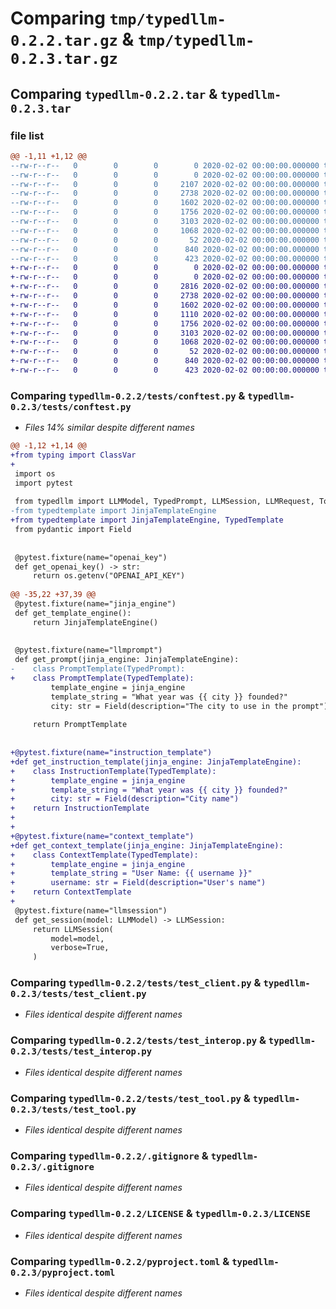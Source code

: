 # Comparing `tmp/typedllm-0.2.2.tar.gz` & `tmp/typedllm-0.2.3.tar.gz`

## Comparing `typedllm-0.2.2.tar` & `typedllm-0.2.3.tar`

### file list

```diff
@@ -1,11 +1,12 @@
--rw-r--r--   0        0        0        0 2020-02-02 00:00:00.000000 typedllm-0.2.2/HISTORY.md
--rw-r--r--   0        0        0        0 2020-02-02 00:00:00.000000 typedllm-0.2.2/tests/__init__.py
--rw-r--r--   0        0        0     2107 2020-02-02 00:00:00.000000 typedllm-0.2.2/tests/conftest.py
--rw-r--r--   0        0        0     2738 2020-02-02 00:00:00.000000 typedllm-0.2.2/tests/test_client.py
--rw-r--r--   0        0        0     1602 2020-02-02 00:00:00.000000 typedllm-0.2.2/tests/test_interop.py
--rw-r--r--   0        0        0     1756 2020-02-02 00:00:00.000000 typedllm-0.2.2/tests/test_tool.py
--rw-r--r--   0        0        0     3103 2020-02-02 00:00:00.000000 typedllm-0.2.2/.gitignore
--rw-r--r--   0        0        0     1068 2020-02-02 00:00:00.000000 typedllm-0.2.2/LICENSE
--rw-r--r--   0        0        0       52 2020-02-02 00:00:00.000000 typedllm-0.2.2/README.md
--rw-r--r--   0        0        0      840 2020-02-02 00:00:00.000000 typedllm-0.2.2/pyproject.toml
--rw-r--r--   0        0        0      423 2020-02-02 00:00:00.000000 typedllm-0.2.2/PKG-INFO
+-rw-r--r--   0        0        0        0 2020-02-02 00:00:00.000000 typedllm-0.2.3/HISTORY.md
+-rw-r--r--   0        0        0        0 2020-02-02 00:00:00.000000 typedllm-0.2.3/tests/__init__.py
+-rw-r--r--   0        0        0     2816 2020-02-02 00:00:00.000000 typedllm-0.2.3/tests/conftest.py
+-rw-r--r--   0        0        0     2738 2020-02-02 00:00:00.000000 typedllm-0.2.3/tests/test_client.py
+-rw-r--r--   0        0        0     1602 2020-02-02 00:00:00.000000 typedllm-0.2.3/tests/test_interop.py
+-rw-r--r--   0        0        0     1110 2020-02-02 00:00:00.000000 typedllm-0.2.3/tests/test_prompt.py
+-rw-r--r--   0        0        0     1756 2020-02-02 00:00:00.000000 typedllm-0.2.3/tests/test_tool.py
+-rw-r--r--   0        0        0     3103 2020-02-02 00:00:00.000000 typedllm-0.2.3/.gitignore
+-rw-r--r--   0        0        0     1068 2020-02-02 00:00:00.000000 typedllm-0.2.3/LICENSE
+-rw-r--r--   0        0        0       52 2020-02-02 00:00:00.000000 typedllm-0.2.3/README.md
+-rw-r--r--   0        0        0      840 2020-02-02 00:00:00.000000 typedllm-0.2.3/pyproject.toml
+-rw-r--r--   0        0        0      423 2020-02-02 00:00:00.000000 typedllm-0.2.3/PKG-INFO
```

### Comparing `typedllm-0.2.2/tests/conftest.py` & `typedllm-0.2.3/tests/conftest.py`

 * *Files 14% similar despite different names*

```diff
@@ -1,12 +1,14 @@
+from typing import ClassVar
+
 import os
 import pytest
 
 from typedllm import LLMModel, TypedPrompt, LLMSession, LLMRequest, Tool, create_tool_from_function
-from typedtemplate import JinjaTemplateEngine
+from typedtemplate import JinjaTemplateEngine, TypedTemplate
 from pydantic import Field
 
 
 @pytest.fixture(name="openai_key")
 def get_openai_key() -> str:
     return os.getenv("OPENAI_API_KEY")
 
@@ -35,22 +37,39 @@
 @pytest.fixture(name="jinja_engine")
 def get_template_engine():
     return JinjaTemplateEngine()
 
 
 @pytest.fixture(name="llmprompt")
 def get_prompt(jinja_engine: JinjaTemplateEngine):
-    class PromptTemplate(TypedPrompt):
+    class PromptTemplate(TypedTemplate):
         template_engine = jinja_engine
         template_string = "What year was {{ city }} founded?"
         city: str = Field(description="The city to use in the prompt")
 
     return PromptTemplate
 
 
+@pytest.fixture(name="instruction_template")
+def get_instruction_template(jinja_engine: JinjaTemplateEngine):
+    class InstructionTemplate(TypedTemplate):
+        template_engine = jinja_engine
+        template_string = "What year was {{ city }} founded?"
+        city: str = Field(description="City name")
+    return InstructionTemplate
+
+
+@pytest.fixture(name="context_template")
+def get_context_template(jinja_engine: JinjaTemplateEngine):
+    class ContextTemplate(TypedTemplate):
+        template_engine = jinja_engine
+        template_string = "User Name: {{ username }}"
+        username: str = Field(description="User's name")
+    return ContextTemplate
+
 @pytest.fixture(name="llmsession")
 def get_session(model: LLMModel) -> LLMSession:
     return LLMSession(
         model=model,
         verbose=True,
     )
```

### Comparing `typedllm-0.2.2/tests/test_client.py` & `typedllm-0.2.3/tests/test_client.py`

 * *Files identical despite different names*

### Comparing `typedllm-0.2.2/tests/test_interop.py` & `typedllm-0.2.3/tests/test_interop.py`

 * *Files identical despite different names*

### Comparing `typedllm-0.2.2/tests/test_tool.py` & `typedllm-0.2.3/tests/test_tool.py`

 * *Files identical despite different names*

### Comparing `typedllm-0.2.2/.gitignore` & `typedllm-0.2.3/.gitignore`

 * *Files identical despite different names*

### Comparing `typedllm-0.2.2/LICENSE` & `typedllm-0.2.3/LICENSE`

 * *Files identical despite different names*

### Comparing `typedllm-0.2.2/pyproject.toml` & `typedllm-0.2.3/pyproject.toml`

 * *Files identical despite different names*

